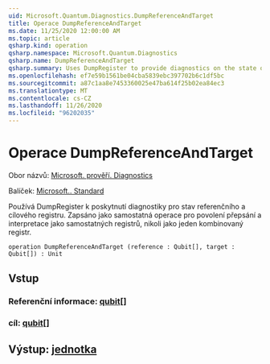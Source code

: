 ```yaml
---
uid: Microsoft.Quantum.Diagnostics.DumpReferenceAndTarget
title: Operace DumpReferenceAndTarget
ms.date: 11/25/2020 12:00:00 AM
ms.topic: article
qsharp.kind: operation
qsharp.namespace: Microsoft.Quantum.Diagnostics
qsharp.name: DumpReferenceAndTarget
qsharp.summary: Uses DumpRegister to provide diagnostics on the state of a reference and target register. Written as separate operation to allow overriding and interpreting as separate registers, rather than as a single combined register.
ms.openlocfilehash: ef7e59b1561be04cba5839ebc397702b6c1df5bc
ms.sourcegitcommit: a87c1aa8e7453360025e47ba614f25b02ea84ec3
ms.translationtype: MT
ms.contentlocale: cs-CZ
ms.lasthandoff: 11/26/2020
ms.locfileid: "96202035"
---
```

# <a name="dumpreferenceandtarget-operation"></a>Operace DumpReferenceAndTarget

Obor názvů: [Microsoft. prověří. Diagnostics](xref:Microsoft.Quantum.Diagnostics)

Balíček: [Microsoft.. Standard](https://nuget.org/packages/Microsoft.Quantum.Standard)


Používá DumpRegister k poskytnutí diagnostiky pro stav referenčního a cílového registru. Zapsáno jako samostatná operace pro povolení přepsání a interpretace jako samostatných registrů, nikoli jako jeden kombinovaný registr.

```qsharp
operation DumpReferenceAndTarget (reference : Qubit[], target : Qubit[]) : Unit
```


## <a name="input"></a>Vstup

### <a name="reference--qubit"></a>Referenční informace: [qubit](xref:microsoft.quantum.lang-ref.qubit)[]




### <a name="target--qubit"></a>cíl: [qubit](xref:microsoft.quantum.lang-ref.qubit)[]





## <a name="output--unit"></a>Výstup: [jednotka](xref:microsoft.quantum.lang-ref.unit)

